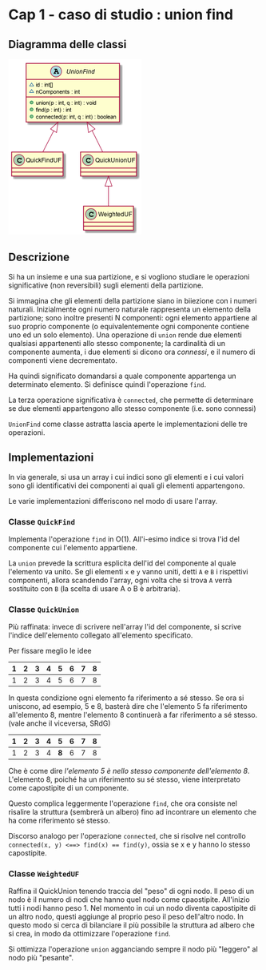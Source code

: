 # Cap 1 - caso di studio : union find

## Diagramma delle classi
![class_diagram](./class_diagram.png)

## Descrizione

Si ha un insieme e una sua partizione, e si vogliono studiare le operazioni significative (non reversibili) sugli elementi della partizione.

Si immagina che gli elementi della partizione siano in biiezione con i numeri naturali. Inizialmente ogni numero naturale rappresenta un elemento della partizione; sono inoltre presenti N componenti: ogni elemento appartiene al suo proprio componente (o equivalentemente ogni componente contiene uno ed un solo elemento). Una operazione di `union` rende due elementi qualsiasi appartenenti allo stesso componente; la cardinalità di un componente aumenta, i due elementi si dicono ora _connessi_, e il numero di componenti viene decrementato.

Ha quindi significato domandarsi a quale componente appartenga un determinato elemento. Si definisce quindi l'operazione `find`.

La terza operazione significativa è `connected`, che permette di determinare se due elementi appartengono allo stesso componente (i.e. sono connessi)

`UnionFind` come classe astratta lascia aperte le implementazioni delle tre operazioni.

## Implementazioni

In via generale, si usa un array i cui indici sono gli elementi e i cui valori sono gli identificativi dei componenti ai quali gli elementi appartengono.

Le varie implementazioni differiscono nel modo di usare l'array.

### Classe `QuickFind`

Implementa l'operazione `find` in O(1). All'i-esimo indice si trova l'id del componente cui l'elemento appartiene.

La `union` prevede la scrittura esplicita dell'id del componente al quale l'elemento va unito. Se gli elementi `x` e `y` vanno uniti, detti `A` e  `B` i rispettivi componenti, allora scandendo l'array, ogni volta che si trova  `A` verrà sostituito con  `B` (la scelta di usare A o B è arbitraria).

### Classe `QuickUnion`

Più raffinata: invece di scrivere nell'array l'id del componente, si scrive l'indice dell'elemento collegato all'elemento specificato.

Per fissare meglio le idee

|  1 | 2  | 3  |  4 |  5 |  6 |   7|  8 |
|---|---|---|---|---|---|---|---|
| 1 | 2 | 3 | 4 | 5 | 6 | 7 | 8 |

In questa condizione ogni elemento fa riferimento a sé stesso. Se ora si uniscono, ad esempio, 5 e 8, basterà dire che l'elemento 5 fa riferimento all'elemento 8, mentre l'elemento 8 continuerà a far riferimento a sé stesso. (vale anche il viceversa, SRdG)

| 1 | 2 | 3 | 4 | 5 | 6 | 7 | 8 |
|---|---|---|---|---|---|---|---|
| 1 | 2 | 3 | 4 | **8** | 6 | 7 | 8 |

Che è come dire _l'elemento 5 è nello stesso componente dell'elemento 8_. L'elemento 8, poiché ha un riferimento su sé stesso, viene interpretato come capostipite di un componente.

Questo complica leggermente l'operazione `find`, che ora consiste nel risalire la struttura (sembrerà un albero) fino ad incontrare un elemento che ha come riferimento sé stesso.

Discorso analogo per l'operazione `connected`, che si risolve nel controllo `connected(x, y) <==> find(x) == find(y)`, ossia se x e y hanno lo stesso capostipite.

### Classe `WeightedUF`

Raffina il QuickUnion tenendo traccia del "peso" di ogni nodo. Il peso di un nodo è il numero di nodi che hanno quel nodo come cpaostipite. All'inizio tutti i nodi hanno peso 1. Nel momento in cui un nodo diventa capostipite di un altro nodo, questi aggiunge al proprio peso il peso dell'altro nodo. In questo modo si cerca di bilanciare il più possibile la struttura ad albero che si crea, in modo da ottimizzare l'operazione `find`.

Si ottimizza l'operazione `union` agganciando sempre il nodo più "leggero" al nodo più "pesante".
